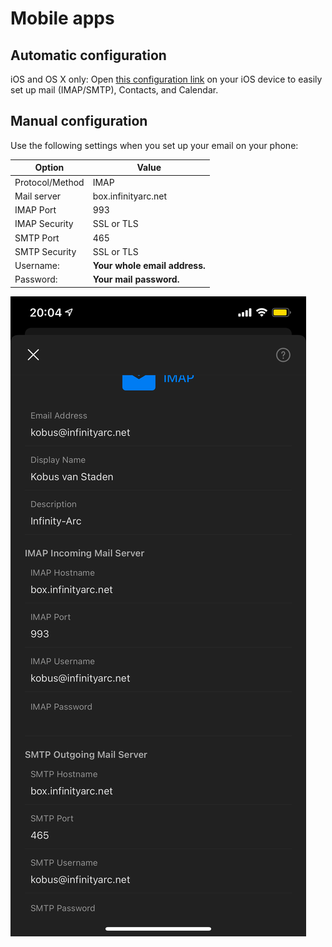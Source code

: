 # Mobile apps

## Automatic configuration

iOS and OS X only: Open [this configuration link](https://box.infinityarc.net/mailinabox.mobileconfig) on your iOS device to easily set up mail (IMAP/SMTP), Contacts, and Calendar.

## Manual configuration

Use the following settings when you set up your email on your phone:

**Option** | **Value**
---------- | ----------
Protocol/Method | IMAP
Mail server | box.infinityarc.net
IMAP Port | 993
IMAP Security | SSL or TLS
SMTP Port | 465
SMTP Security | SSL or TLS
Username: | 	**Your whole email address.**
Password: | **Your mail password.**

![image.png](/.attachments/image-df284ac9-682f-4c27-bb91-7d85c4316e82.png)




